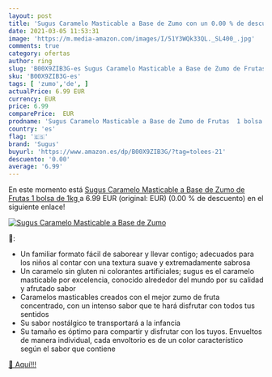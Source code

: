```yaml
---
layout: post
title: 'Sugus Caramelo Masticable a Base de Zumo con un 0.00 % de descuento'
date: 2021-03-05 11:53:31
image: 'https://m.media-amazon.com/images/I/51Y3WQk33QL._SL400_.jpg'
comments: true
category: ofertas
author: ring
slug: 'B00X9ZIB3G-es Sugus Caramelo Masticable a Base de Zumo de Frutas 1 bolsa...'
sku: 'B00X9ZIB3G-es'
tags: [ 'zumo','de', ]
actualPrice: 6.99 EUR
currency: EUR
price: 6.99
comparePrice:  EUR
prodname: 'Sugus Caramelo Masticable a Base de Zumo de Frutas  1 bolsa de 1kg '
country: 'es'
flag: '🇪🇸'
brand: 'Sugus'
buyurl: 'https://www.amazon.es/dp/B00X9ZIB3G/?tag=tolees-21'
descuento: '0.00'
average: '6.99'
---
```


En este momento está [Sugus Caramelo Masticable a Base de Zumo de Frutas  1 bolsa de 1kg ](https://www.amazon.es/dp/B00X9ZIB3G/?tag=tolees-21) a 6.99 EUR (original:  EUR) (0.00 %  de descuento) en el siguiente enlace!

[![Sugus Caramelo Masticable a Base de Zumo](https://m.media-amazon.com/images/I/51Y3WQk33QL._SL400_.jpg)](https://www.amazon.es/dp/B00X9ZIB3G/?tag=tolees-21)

🔎:

- Un familiar formato fácil de saborear y llevar contigo; adecuados para los niños al contar con una textura suave y extremadamente sabrosa
- Un caramelo sin gluten ni colorantes artificiales; sugus es el caramelo masticable por excelencia, conocido alrededor del mundo por su calidad y afrutado sabor
- Caramelos masticables creados con el mejor zumo de fruta concentrado, con un intenso sabor que te hará disfrutar con todos tus sentidos
- Su sabor nostálgico te transportará a la infancia
- Su tamaño es óptimo para compartir y disfrutar con los tuyos. Envueltos de manera individual, cada envoltorio es de un color característico según el sabor que contiene

[🛒 Aquí!!!](https://www.amazon.es/dp/B00X9ZIB3G/?tag=tolees-21)
